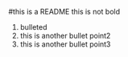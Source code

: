 #this is a README
this is not bold
1. bulleted
2. this is another bullet point2
3. this is another bullet point3
